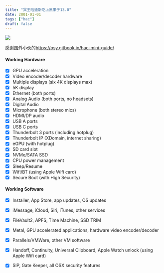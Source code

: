```yaml
---
title: "冥王哈迪斯吃上黑果子13.0"
date: 2001-01-01
tags: ["hac"]
draft: false
---
```




![](https://www.guyu.pro/2022/11/02/mac.png)

感谢国外小伙的<https://osy.gitbook.io/hac-mini-guide/>


#### Working Hardware

* [x] GPU acceleration
* [x] Video encoder/decoder hardware
* [x] Multiple displays \(six 4K displays max\)
* [x] 5K display
* [x] Ethernet \(both ports\)
* [x] Analog Audio \(both ports, no headsets\)
* [x] Digital Audio
* [x] Microphone \(both stereo mics\)
* [x] HDMI/DP audio
* [x] USB A ports
* [x] USB C ports
* [x] Thunderbolt 3 ports \(including hotplug\)
* [x] Thunderbolt IP \(XDomain, internet sharing\)
* [x] eGPU \(with hotplug\)
* [x] SD card slot
* [x] NVMe/SATA SSD
* [x] CPU power management
* [x] Sleep/Resume
* [x] Wifi/BT \(using Apple Wifi card\)
* [x] Secure Boot \(with High Security\)

#### Working Software

* [x] Installer, App Store, app updates, OS updates
* [x] iMessage, iCloud, Siri, iTunes, other services
* [x] FileVault2, APFS, Time Machine, SSD TRIM
* [x] Metal, GPU accelerated applications, hardware video encoder/decoder
* [x] Parallels/VMWare, other VM software
* [x] Handoff, Continuity, Universal Clipboard, Apple Watch unlock \(using Apple Wifi card\)
* [x] SIP, Gate Keeper, all OSX security features



